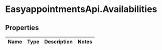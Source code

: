 # EasyappointmentsApi.Availabilities

## Properties
Name | Type | Description | Notes
------------ | ------------- | ------------- | -------------
